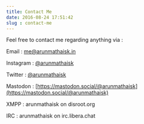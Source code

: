 ```yaml
---
title: Contact Me
date: 2016-08-24 17:51:42
slug : contact-me
---
```


Feel free to contact me regarding anything via :

Email : me@arunmathaisk.in

Instagram : [@arunmathaisk](https://instagram.com/arunmathaisk)

Twitter : [@arunmathaisk](https://twitter.com/arunmathaisk)

Mastodon : [https://mastodon.social/@arunmathaisk](https://mastodon.social/@arunmathaisk)

XMPP : arunmathaisk on disroot.org

IRC : arunmathaisk on irc.libera.chat

